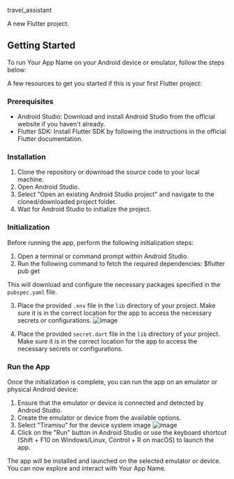 travel_assistant

A new Flutter project.

## Getting Started

To run Your App Name on your Android device or emulator, follow the steps below:

A few resources to get you started if this is your first Flutter project:

### Prerequisites

- Android Studio: Download and install Android Studio from the official website if you haven't already.
- Flutter SDK: Install Flutter SDK by following the instructions in the official Flutter documentation.

### Installation

1. Clone the repository or download the source code to your local machine.
2. Open Android Studio.
3. Select "Open an existing Android Studio project" and navigate to the cloned/downloaded project folder.
4. Wait for Android Studio to initialize the project.

### Initialization

Before running the app, perform the following initialization steps:

1. Open a terminal or command prompt within Android Studio.
2. Run the following command to fetch the required dependencies:
$flutter pub get

This will download and configure the necessary packages specified in the `pubspec.yaml` file.

3. Place the provided `.env` file in the `lib` directory of your project. Make sure it is in the correct location for the app to access the necessary secrets or configurations.
![image](https://github.com/87Unlimited/travel-assistant/assets/94755505/d32b3c7a-0763-4e09-9b0f-18b7bbe35400)

4. Place the provided `secret.dart` file in the `lib` directory of your project. Make sure it is in the correct location for the app to access the necessary secrets or configurations.

### Run the App

Once the initialization is complete, you can run the app on an emulator or physical Android device:

1. Ensure that the emulator or device is connected and detected by Android Studio.
2. Create the emulator or device from the available options.
3. Select "Tiramisu" for the device system image
   ![image](https://github.com/87Unlimited/travel-assistant/assets/94755505/74764a43-6dce-4903-ac11-3406c1a50b55)
5. Click on the "Run" button in Android Studio or use the keyboard shortcut (Shift + F10 on Windows/Linux, Control + R on macOS) to launch the app.

The app will be installed and launched on the selected emulator or device. You can now explore and interact with Your App Name.
